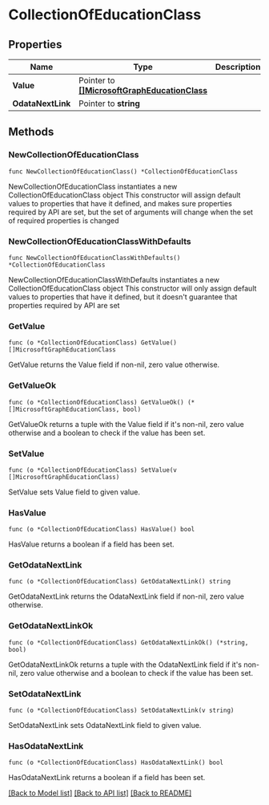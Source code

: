 # CollectionOfEducationClass

## Properties

Name | Type | Description | Notes
------------ | ------------- | ------------- | -------------
**Value** | Pointer to [**[]MicrosoftGraphEducationClass**](MicrosoftGraphEducationClass.md) |  | [optional] 
**OdataNextLink** | Pointer to **string** |  | [optional] 

## Methods

### NewCollectionOfEducationClass

`func NewCollectionOfEducationClass() *CollectionOfEducationClass`

NewCollectionOfEducationClass instantiates a new CollectionOfEducationClass object
This constructor will assign default values to properties that have it defined,
and makes sure properties required by API are set, but the set of arguments
will change when the set of required properties is changed

### NewCollectionOfEducationClassWithDefaults

`func NewCollectionOfEducationClassWithDefaults() *CollectionOfEducationClass`

NewCollectionOfEducationClassWithDefaults instantiates a new CollectionOfEducationClass object
This constructor will only assign default values to properties that have it defined,
but it doesn't guarantee that properties required by API are set

### GetValue

`func (o *CollectionOfEducationClass) GetValue() []MicrosoftGraphEducationClass`

GetValue returns the Value field if non-nil, zero value otherwise.

### GetValueOk

`func (o *CollectionOfEducationClass) GetValueOk() (*[]MicrosoftGraphEducationClass, bool)`

GetValueOk returns a tuple with the Value field if it's non-nil, zero value otherwise
and a boolean to check if the value has been set.

### SetValue

`func (o *CollectionOfEducationClass) SetValue(v []MicrosoftGraphEducationClass)`

SetValue sets Value field to given value.

### HasValue

`func (o *CollectionOfEducationClass) HasValue() bool`

HasValue returns a boolean if a field has been set.

### GetOdataNextLink

`func (o *CollectionOfEducationClass) GetOdataNextLink() string`

GetOdataNextLink returns the OdataNextLink field if non-nil, zero value otherwise.

### GetOdataNextLinkOk

`func (o *CollectionOfEducationClass) GetOdataNextLinkOk() (*string, bool)`

GetOdataNextLinkOk returns a tuple with the OdataNextLink field if it's non-nil, zero value otherwise
and a boolean to check if the value has been set.

### SetOdataNextLink

`func (o *CollectionOfEducationClass) SetOdataNextLink(v string)`

SetOdataNextLink sets OdataNextLink field to given value.

### HasOdataNextLink

`func (o *CollectionOfEducationClass) HasOdataNextLink() bool`

HasOdataNextLink returns a boolean if a field has been set.


[[Back to Model list]](../README.md#documentation-for-models) [[Back to API list]](../README.md#documentation-for-api-endpoints) [[Back to README]](../README.md)


